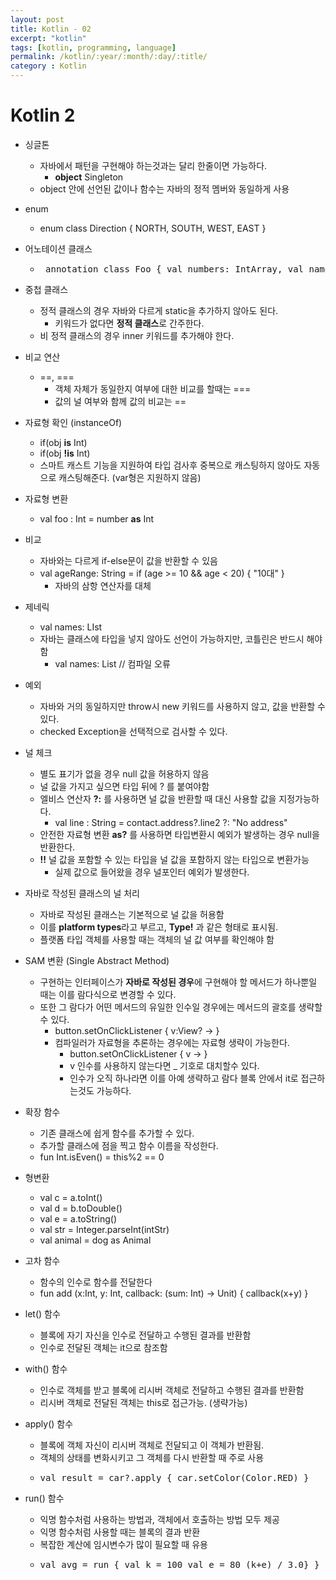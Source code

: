 ```yaml
---
layout: post
title: Kotlin - 02
excerpt: "kotlin"
tags: [kotlin, programming, language]
permalink: /kotlin/:year/:month/:day/:title/
category : Kotlin
---
```


# Kotlin 2

- 싱글톤
  - 자바에서 패턴을 구현해야 하는것과는 달리 한줄이면 가능하다.
    - **object** Singleton
  - object 안에 선언된 값이나 함수는 자바의 정적 멤버와 동일하게 사용

- enum
  - enum class Direction { NORTH, SOUTH, WEST, EAST }

- 어노테이션 클래스
  - <pre class="prettyprint"> annotation class Foo { val numbers: IntArray, val names: Array<String> } 
   </pre>

- 중첩 클래스
  - 정적 클래스의 경우 자바와 다르게 static을 추가하지 않아도 된다.
    - 키워드가 없다면 **정적 클래스**로 간주한다.
  - 비 정적 클래스의 경우 inner 키워드를 추가해야 한다.

- 비교 연산
  - ==, ===
    - 객체 자체가 동일한지 여부에 대한 비교를 할때는 ===
    - 값의 널 여부와 함께 값의 비교는 ==

- 자료형 확인 (instanceOf)
  - if(obj **is** Int)
  - if(obj **!is** Int)
  - 스마트 캐스트 기능을 지원하여 타입 검사후 중복으로 캐스팅하지 않아도 자동으로 캐스팅해준다. (var형은 지원하지 않음)

- 자료형 변환
  - val foo : Int = number **as** Int

- 비교
  - 자바와는 다르게 if-else문이 값을 반환할 수 있음
  - val ageRange: String = if (age >= 10 && age < 20) { "10대" }
    - 자바의 삼항 연산자를 대체

- 제네릭
  - val names: LIst<String>
  - 자바는 클래스에 타입을 넣지 않아도 선언이 가능하지만, 코틀린은 반드시 해야함
    - val names: List // 컴파일 오류

- 예외
  - 자바와 거의 동일하지만 throw시 new 키워드를 사용하지 않고, 값을 반환할 수 있다.
  - checked Exception을 선택적으로 검사할 수 있다.

- 널 체크
  - 별도 표기가 없을 경우 null 값을 허용하지 않음
  - 널 값을 가지고 싶으면 타입 뒤에 ? 를 붙여야함
  - 엘비스 연산자 **?:** 를 사용하면 널 값을 반환할 때 대신 사용할 값을 지정가능하다.
    - val line : String = contact.address?.line2 ?: "No address"
  - 안전한 자료형 변환 **as?** 를 사용하면 타입변환시 예외가 발생하는 경우 null을 반환한다. 
  - **!!** 널 값을 포함할 수 있는 타입을 널 값을 포함하지 않는 타입으로 변환가능
    - 실제 값으로 들어왔을 경우 널포인터 예외가 발생한다.

- 자바로 작성된 클래스의 널 처리
  - 자바로 작성된 클래스는 기본적으로 널 값을 허용함
  - 이를 **platform types**라고 부르고, **Type!** 과 같은 형태로 표시됨.
  - 플랫폼 타입 객체를 사용할 때는 객체의 널 값 여부를 확인해야 함

- SAM 변환 (Single Abstract Method)
  - 구현하는 인터페이스가 **자바로 작성된 경우**에 구현해야 할 메서드가 하나뿐일 때는 이를 람다식으로 변경할 수 있다.
  - 또한 그 람다가 어떤 메서드의 유일한 인수일 경우에는 메서드의 괄호를 생략할 수 있다.
    - button.setOnClickListener { v:View? -> }
    - 컴파일러가 자료형을 추론하는 경우에는 자료형 생략이 가능한다.
      - button.setOnClickListener { v -> }
      - v 인수를 사용하지 않는다면 _ 기호로 대치할수 있다.
      - 인수가 오직 하나라면 이를 아예 생략하고 람다 블록 안에서 it로 접근하는것도 가능하다.

- 확장 함수
  - 기존 클래스에 쉽게 함수를 추가할 수 있다.
  - 추가할 클래스에 점을 찍고 함수 이름을 작성한다.
  - fun Int.isEven() = this%2 == 0

- 형변환
  - val c = a.toInt()
  - val d = b.toDouble()
  - val e = a.toString()
  - val str = Integer.parseInt(intStr)
  - val animal = dog as Animal

- 고차 함수
  - 함수의 인수로 함수를 전달한다
  - fun add (x:Int, y: Int, callback: (sum: Int) -> Unit) { callback(x+y) }

- let() 함수
  - 블록에 자기 자신을 인수로 전달하고 수행된 결과를 반환함
  - 인수로 전달된 객체는 it으로 참조함

- with() 함수
  - 인수로 객체를 받고 블록에 리시버 객체로 전달하고 수행된 결과를 반환함
  - 리시버 객체로 전달된 객체는 this로 접근가능. (생략가능)

- apply() 함수
  - 블록에 객체 자신이 리시버 객체로 전달되고 이 객체가 반환됨.
  - 객체의 상태를 변화시키고 그 객체를 다시 반환할 때 주로 사용
  - <pre>val result = car?.apply { car.setColor(Color.RED) } </pre>

- run() 함수
  - 익명 함수처럼 사용하는 방법과, 객체에서 호출하는 방법 모두 제공
  - 익명 함수처럼 사용할 때는 블록의 결과 반환
  - 복잡한 계산에 임시변수가 많이 필요할 때 유용
  - <pre>val avg = run { val k = 100 val e = 80 (k+e) / 3.0} } </pre> 